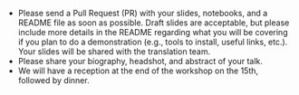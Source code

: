 



- Please send a Pull Request (PR) with your slides, notebooks, and a README file as soon as possible. Draft slides are acceptable, but please include more details in the README regarding what you will be covering if you plan to do a demonstration (e.g., tools to install, useful links, etc.). Your slides will be shared with the translation team.
- Please share your biography, headshot, and abstract of your talk.
- We will have a reception at the end of the workshop on the 15th, followed by dinner.
